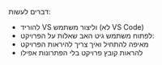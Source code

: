 דברים לעשות: 
* להוריד VS וליצור משתמש (לא VS Code)
* לפתוח משתמש גיט האב
שאלות על הפרויקט:
* מאיפה להתחיל ואיך צריך להיראות הפרויקט
* להראות קובץ פרויקט בלי הפתרונות אפילו
